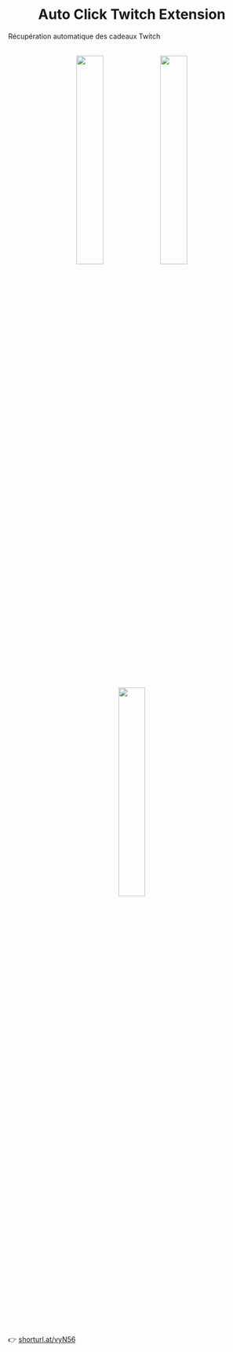 <h1 align='center'>Auto Click Twitch Extension</h1>

Récupération automatique des cadeaux Twitch

<br>

<div align='center'>
  <img src='https://lh3.googleusercontent.com/vWZb1XDry1I69_g3wnjmAi9Mfn1tJp4x36HpphTrVgVxf4n-vaf_1l2L2cB2vp_G__X1vPpV6g=w640-h400-e365-rj-sc0x00ffffff' width='33%' />
  <img src='https://lh3.googleusercontent.com/pH0UM24Uf5q_liOIGQDtL4opVqMaMpF5Y-hgqa-r4b8u0y0KzAj4dK_IIWQdnBlfHYsftWGi=w640-h400-e365-rj-sc0x00ffffff' width='33%' />
  <img src='https://lh3.googleusercontent.com/8_KukdWLJwYoP7SZ7DbSbqhaChFnz_T0boa6c3-QP1J1NCJ-CO-aJ6GS4QZb9GAhLIRh8hT9=w640-h400-e365-rj-sc0x00ffffff' width='33%' />
</div>

<br>

👉 [shorturl.at/vyN56](https://shorturl.at/vyN56)
